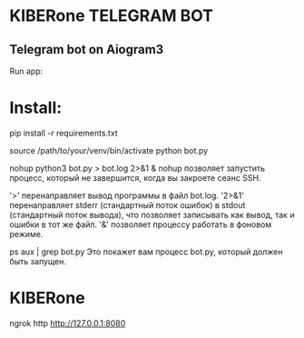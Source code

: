 # KIBERone TELEGRAM BOT

## Telegram bot on Aiogram3

Run app:


# Install:

pip install -r requirements.txt


source /path/to/your/venv/bin/activate
python bot.py


nohup python3 bot.py > bot.log 2>&1 &
nohup позволяет запустить процесс, который не завершится, когда вы закроете сеанс SSH.

'>' перенаправляет вывод программы в файл bot.log.
'2>&1' перенаправляет stderr (стандартный поток ошибок) в stdout (стандартный поток вывода), что позволяет записывать как вывод, так и ошибки в тот же файл.
'&' позволяет процессу работать в фоновом режиме.

ps aux | grep bot.py
Это покажет вам процесс bot.py, который должен быть запущен.

# KIBERone

ngrok http http://127.0.0.1:8080